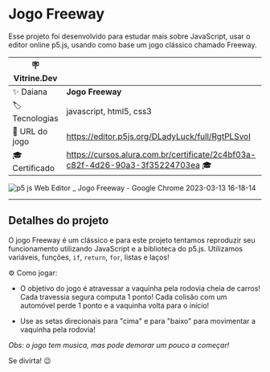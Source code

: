 # Jogo Freeway

Esse projeto foi desenvolvido para estudar mais sobre JavaScript, usar o editor online p5.js, usando como base um jogo clássico chamado Freeway.

| :placard: Vitrine.Dev |     |
| -------------  | --- |
| :sparkles: Daiana        | **Jogo Freeway**
| :label: Tecnologias | javascript, html5, css3
| :rocket: URL do jogo        | https://editor.p5js.org/DLadyLuck/full/RgtPLSvoI
| :mortar_board: Certificado     | https://cursos.alura.com.br/certificate/2c4bf03a-c82f-4d26-90a3-3f35224703ea 🎓

![p5 js Web Editor _ Jogo Freeway - Google Chrome 2023-03-13 16-18-14](https://user-images.githubusercontent.com/69736274/224810726-936248e0-8ec6-4c6b-b22b-964c2b2d32a1.gif#vitrinedev)


---

## Detalhes do projeto

O jogo Freeway é um clássico e para este projeto tentamos reproduzir seu funcionamento utilizando JavaScript e a biblioteca do p5.js. Utilizamos variáveis, funções, <code>if</code>, <code>return</code>, <code>for</code>, listas e laços! 

⚙ Como jogar:

* O objetivo do jogo é atravessar a vaquinha pela rodovia cheia de carros! Cada travessia segura computa 1 ponto! Cada colisão com um automóvel perde 1 ponto e a vaquinha volta para o início!

* Use as setas direcionais para "cima" e para "baixo" para movimentar a vaquinha pela rodovia!
<p><em>Obs: o jogo tem musica, mas pode demorar um pouco a começar!</em></p>
Se divirta! 😉
